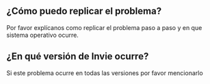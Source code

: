 ## ¿Cómo puedo replicar el problema?
Por favor explícanos como replicar el problema paso a paso y en que sistema operativo ocurre.

## ¿En qué versión de Invie ocurre? 
Si este problema ocurre en todas las versiones por favor mencionarlo
